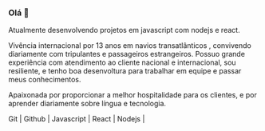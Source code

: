 ### Olá 👋



Atualmente desenvolvendo projetos em javascript com nodejs e react.

Vivência internacional por 13 anos em navios transatlânticos , convivendo diariamente com tripulantes e passageiros estrangeiros. Possuo grande experiência com atendimento ao cliente nacional e internacional, sou resiliente, e tenho boa desenvoltura para trabalhar em equipe e passar meus conhecimentos.

Apaixonada por proporcionar a melhor hospitalidade para os clientes, e por aprender diariamente sobre língua e tecnologia.


Git | Github | Javascript | React | Nodejs |

